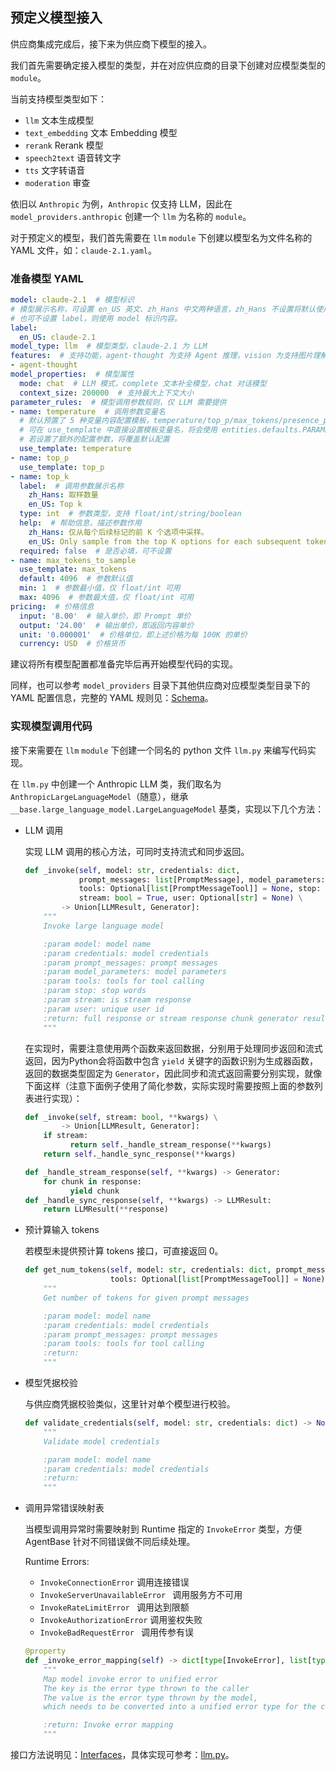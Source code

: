 ## 预定义模型接入

供应商集成完成后，接下来为供应商下模型的接入。

我们首先需要确定接入模型的类型，并在对应供应商的目录下创建对应模型类型的 `module`。

当前支持模型类型如下：

- `llm` 文本生成模型
- `text_embedding` 文本 Embedding 模型
- `rerank` Rerank 模型
- `speech2text` 语音转文字
- `tts` 文字转语音
- `moderation` 审查

依旧以 `Anthropic` 为例，`Anthropic` 仅支持 LLM，因此在 `model_providers.anthropic` 创建一个 `llm` 为名称的 `module`。

对于预定义的模型，我们首先需要在 `llm` `module` 下创建以模型名为文件名称的 YAML 文件，如：`claude-2.1.yaml`。

### 准备模型 YAML

```yaml
model: claude-2.1  # 模型标识
# 模型展示名称，可设置 en_US 英文、zh_Hans 中文两种语言，zh_Hans 不设置将默认使用 en_US。
# 也可不设置 label，则使用 model 标识内容。
label:
  en_US: claude-2.1
model_type: llm  # 模型类型，claude-2.1 为 LLM
features:  # 支持功能，agent-thought 为支持 Agent 推理，vision 为支持图片理解
- agent-thought
model_properties:  # 模型属性
  mode: chat  # LLM 模式，complete 文本补全模型，chat 对话模型
  context_size: 200000  # 支持最大上下文大小
parameter_rules:  # 模型调用参数规则，仅 LLM 需要提供
- name: temperature  # 调用参数变量名
  # 默认预置了 5 种变量内容配置模板，temperature/top_p/max_tokens/presence_penalty/frequency_penalty
  # 可在 use_template 中直接设置模板变量名，将会使用 entities.defaults.PARAMETER_RULE_TEMPLATE 中的默认配置
  # 若设置了额外的配置参数，将覆盖默认配置
  use_template: temperature
- name: top_p
  use_template: top_p
- name: top_k
  label:  # 调用参数展示名称
    zh_Hans: 取样数量
    en_US: Top k
  type: int  # 参数类型，支持 float/int/string/boolean
  help:  # 帮助信息，描述参数作用
    zh_Hans: 仅从每个后续标记的前 K 个选项中采样。
    en_US: Only sample from the top K options for each subsequent token.
  required: false  # 是否必填，可不设置
- name: max_tokens_to_sample
  use_template: max_tokens
  default: 4096  # 参数默认值
  min: 1  # 参数最小值，仅 float/int 可用
  max: 4096  # 参数最大值，仅 float/int 可用
pricing:  # 价格信息
  input: '8.00'  # 输入单价，即 Prompt 单价
  output: '24.00'  # 输出单价，即返回内容单价
  unit: '0.000001'  # 价格单位，即上述价格为每 100K 的单价
  currency: USD  # 价格货币
```

建议将所有模型配置都准备完毕后再开始模型代码的实现。

同样，也可以参考  `model_providers` 目录下其他供应商对应模型类型目录下的 YAML 配置信息，完整的 YAML 规则见：[Schema](schema.md#aimodelentity)。

### 实现模型调用代码

接下来需要在 `llm` `module` 下创建一个同名的 python 文件 `llm.py` 来编写代码实现。

在 `llm.py` 中创建一个 Anthropic LLM 类，我们取名为 `AnthropicLargeLanguageModel`（随意），继承 `__base.large_language_model.LargeLanguageModel` 基类，实现以下几个方法：

- LLM 调用

  实现 LLM 调用的核心方法，可同时支持流式和同步返回。

  ```python
  def _invoke(self, model: str, credentials: dict,
              prompt_messages: list[PromptMessage], model_parameters: dict,
              tools: Optional[list[PromptMessageTool]] = None, stop: Optional[list[str]] = None,
              stream: bool = True, user: Optional[str] = None) \
          -> Union[LLMResult, Generator]:
      """
      Invoke large language model
  
      :param model: model name
      :param credentials: model credentials
      :param prompt_messages: prompt messages
      :param model_parameters: model parameters
      :param tools: tools for tool calling
      :param stop: stop words
      :param stream: is stream response
      :param user: unique user id
      :return: full response or stream response chunk generator result
      """
  ```

  在实现时，需要注意使用两个函数来返回数据，分别用于处理同步返回和流式返回，因为Python会将函数中包含 `yield` 关键字的函数识别为生成器函数，返回的数据类型固定为 `Generator`，因此同步和流式返回需要分别实现，就像下面这样（注意下面例子使用了简化参数，实际实现时需要按照上面的参数列表进行实现）：

  ```python
  def _invoke(self, stream: bool, **kwargs) \
          -> Union[LLMResult, Generator]:
      if stream:
            return self._handle_stream_response(**kwargs)
      return self._handle_sync_response(**kwargs)

  def _handle_stream_response(self, **kwargs) -> Generator:
      for chunk in response:
            yield chunk
  def _handle_sync_response(self, **kwargs) -> LLMResult:
      return LLMResult(**response)
  ```

- 预计算输入 tokens

  若模型未提供预计算 tokens 接口，可直接返回 0。

  ```python
  def get_num_tokens(self, model: str, credentials: dict, prompt_messages: list[PromptMessage],
                     tools: Optional[list[PromptMessageTool]] = None) -> int:
      """
      Get number of tokens for given prompt messages

      :param model: model name
      :param credentials: model credentials
      :param prompt_messages: prompt messages
      :param tools: tools for tool calling
      :return:
      """
  ```

- 模型凭据校验

  与供应商凭据校验类似，这里针对单个模型进行校验。

  ```python
  def validate_credentials(self, model: str, credentials: dict) -> None:
      """
      Validate model credentials
  
      :param model: model name
      :param credentials: model credentials
      :return:
      """
  ```

- 调用异常错误映射表

  当模型调用异常时需要映射到 Runtime 指定的 `InvokeError` 类型，方便 AgentBase 针对不同错误做不同后续处理。

  Runtime Errors:

  - `InvokeConnectionError` 调用连接错误
  - `InvokeServerUnavailableError ` 调用服务方不可用
  - `InvokeRateLimitError ` 调用达到限额
  - `InvokeAuthorizationError`  调用鉴权失败
  - `InvokeBadRequestError ` 调用传参有误

  ```python
  @property
  def _invoke_error_mapping(self) -> dict[type[InvokeError], list[type[Exception]]]:
      """
      Map model invoke error to unified error
      The key is the error type thrown to the caller
      The value is the error type thrown by the model,
      which needs to be converted into a unified error type for the caller.
  
      :return: Invoke error mapping
      """
  ```

接口方法说明见：[Interfaces](./interfaces.md)，具体实现可参考：[llm.py](https://github.com/agent-base/agentbase-runtime/blob/main/lib/model_providers/anthropic/llm/llm.py)。
